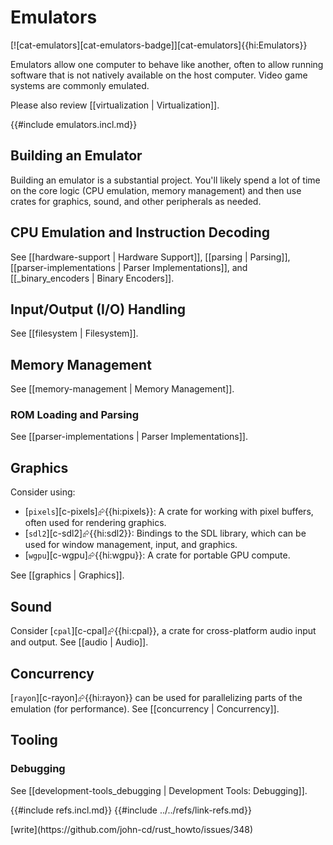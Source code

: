# Emulators

[![cat-emulators][cat-emulators-badge]][cat-emulators]{{hi:Emulators}}

Emulators allow one computer to behave like another, often to allow running software that is not natively available on the host computer. Video game systems are commonly emulated.

Please also review [[virtualization | Virtualization]].

{{#include emulators.incl.md}}

## Building an Emulator

Building an emulator is a substantial project. You'll likely spend a lot of time on the core logic (CPU emulation, memory management) and then use crates for graphics, sound, and other peripherals as needed.

## CPU Emulation and Instruction Decoding

See [[hardware-support | Hardware Support]], [[parsing | Parsing]], [[parser-implementations | Parser Implementations]], and
[[_binary_encoders |  Binary Encoders]].

## Input/Output (I/O) Handling

See [[filesystem | Filesystem]].

## Memory Management

See [[memory-management | Memory Management]].

### ROM Loading and Parsing

See [[parser-implementations | Parser Implementations]].

## Graphics

Consider using:

- [`pixels`][c-pixels]⮳{{hi:pixels}}: A crate for working with pixel buffers, often used for rendering graphics.
- [`sdl2`][c-sdl2]⮳{{hi:sdl2}}: Bindings to the SDL library, which can be used for window management, input, and graphics.
- [`wgpu`][c-wgpu]⮳{{hi:wgpu}}: A crate for portable GPU compute.

See [[graphics | Graphics]].

## Sound

Consider [`cpal`][c-cpal]⮳{{hi:cpal}}, a crate for cross-platform audio input and output. See [[audio | Audio]].

## Concurrency

[`rayon`][c-rayon]⮳{{hi:rayon}} can be used for parallelizing parts of the emulation (for performance). See [[concurrency | Concurrency]].

## Tooling

### Debugging

See [[development-tools_debugging | Development Tools: Debugging]].

{{#include refs.incl.md}}
{{#include ../../refs/link-refs.md}}

<div class="hidden">
[write](https://github.com/john-cd/rust_howto/issues/348)
</div>
